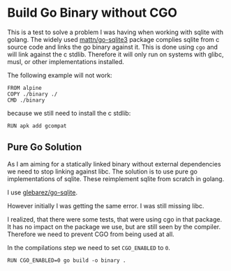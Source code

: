 # Build Go Binary without CGO

This is a test to solve a problem I was having when working with sqlite with golang.
The widely used [mattn/go-sqlite3](https://github.com/mattn/go-sqlite3) package complies sqlite from c source code and links the go binary against it.
This is done using `cgo` and will link against the c stdlib.
Therefore it will only run on systems with glibc, musl, or other implementations installed.

The following example will not work:

```Docker
FROM alpine
COPY ./binary ./
CMD ./binary
```

because we still need to install the c stdlib:

```Docker
RUN apk add gcompat
```

## Pure Go Solution

As I am aiming for a statically linked binary without external dependencies we need to stop linking against libc.
The solution is to use pure go implementations of sqlite.
These reimplement sqlite from scratch in golang.

I use [glebarez/go-sqlite](https://github.com/glebarez/go-sqlite).

However initially I was getting the same error.
I was still missing libc.

I realized, that there were some tests, that were using cgo in that package.
It has no impact on the package we use, but are still seen by the compiler.
Therefore we need to prevent CGO from being used at all.

In the compilations step we need to set `CGO_ENABLED` to `0`.

```Docker
RUN CGO_ENABLED=0 go build -o binary .
```